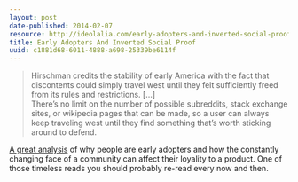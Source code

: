 ```yaml
---
layout: post
date-published: 2014-02-07
resource: http://ideolalia.com/early-adopters-and-inverted-social-proof/index.html
title: Early Adopters And Inverted Social Proof
uuid: c1881d68-6011-4888-a698-25339be6114f
---
```

> Hirschman credits the stability of early America with the fact that
> discontents could simply travel west until they felt sufficiently freed from
> its rules and restrictions. [...] <br>
> There’s no limit on the number of possible subreddits, stack exchange sites,
> or wikipedia pages that can be made, so a user can always keep traveling west
> until they find something that’s worth sticking around to defend.

[A great analysis]({{page.resource}}) of why people are early adopters and how the constantly changing face
of a community can affect their loyality to a product. One of those timeless
reads you should probably re-read every now and then.
